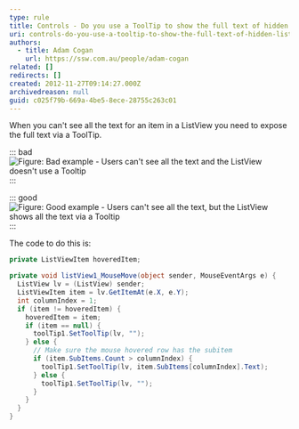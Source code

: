 ```yaml
---
type: rule
title: Controls - Do you use a ToolTip to show the full text of hidden ListView data?
uri: controls-do-you-use-a-tooltip-to-show-the-full-text-of-hidden-listview-data
authors:
  - title: Adam Cogan
    url: https://ssw.com.au/people/adam-cogan
related: []
redirects: []
created: 2012-11-27T09:14:27.000Z
archivedreason: null
guid: c025f79b-669a-4be5-8ece-28755c263c01
---
```


When you can't see all the text for an item in a ListView you need to expose the full text via a ToolTip.

<!--endintro-->

::: bad  
![Figure: Bad example - Users can't see all the text and the ListView doesn't use a Tooltip](/rules/controls-do-you-use-a-tooltip-to-show-the-full-text-of-hidden-listview-data/ListViewWithoutToolTip.gif)  
:::

::: good  
![Figure: Good example - Users can't see all the text, but the ListView shows all the text via a Tooltip](/rules/controls-do-you-use-a-tooltip-to-show-the-full-text-of-hidden-listview-data/ListViewWithToolTip.gif)  
:::

The code to do this is:

``` cs
private ListViewItem hoveredItem;

private void listView1_MouseMove(object sender, MouseEventArgs e) {
  ListView lv = (ListView) sender;
  ListViewItem item = lv.GetItemAt(e.X, e.Y);
  int columnIndex = 1;
  if (item != hoveredItem) {
    hoveredItem = item;
    if (item == null) {
      toolTip1.SetToolTip(lv, "");
    } else {
      // Make sure the mouse hovered row has the subitem 
      if (item.SubItems.Count > columnIndex) {
        toolTip1.SetToolTip(lv, item.SubItems[columnIndex].Text);
      } else {
        toolTip1.SetToolTip(lv, "");
      }
    }
  }
}
```

